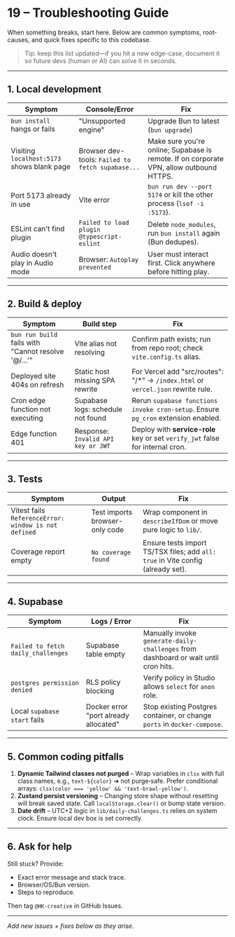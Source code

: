 # 19 – Troubleshooting Guide

When something breaks, start here. Below are common symptoms, root‐causes, and
quick fixes specific to this codebase.

> Tip: keep this list updated—if you hit a new edge-case, document it so future
> devs (human or AI) can solve it in seconds.

---

## 1. Local development

| Symptom | Console/Error | Fix |
| ------- | ------------- | --- |
| `bun install` hangs or fails | "Unsupported engine" | Upgrade Bun to latest (`bun upgrade`) |
| Visiting `localhost:5173` shows blank page | Browser dev-tools: `Failed to fetch supabase...` | Make sure you're online; Supabase is remote.  If on corporate VPN, allow outbound HTTPS. |
| Port 5173 already in use | Vite error | `bun run dev --port 5174` or kill the other process (`lsof -i :5173`). |
| ESLint can't find plugin | `Failed to load plugin @typescript-eslint` | Delete `node_modules`, run `bun install` again (Bun dedupes). |
| Audio doesn't play in Audio mode | Browser: `Autoplay prevented` | User must interact first.  Click anywhere before hitting play. |

---

## 2. Build & deploy

| Symptom | Build step | Fix |
| ------- | ---------- | --- |
| `bun run build` fails with "Cannot resolve '@/…'" | Vite alias not resolving | Confirm path exists; run from repo root; check `vite.config.ts` alias. |
| Deployed site 404s on refresh | Static host missing SPA rewrite | For Vercel add "src/routes": "/*" → `/index.html` or `vercel.json` rewrite rule. |
| Cron edge function not executing | Supabase logs: schedule not found | Rerun `supabase functions invoke cron-setup`.  Ensure `pg_cron` extension enabled. |
| Edge function 401 | Response: `Invalid API key or JWT` | Deploy with **service-role** key or set `verify_jwt` false for internal cron. |

---

## 3. Tests

| Symptom | Output | Fix |
| ------- | ------ | --- |
| Vitest fails `ReferenceError: window is not defined` | Test imports browser-only code | Wrap component in `describeIfDom` or move pure logic to `lib/`. |
| Coverage report empty | `No coverage found` | Ensure tests import TS/TSX files; add `all: true` in Vite config (already set). |

---

## 4. Supabase

| Symptom | Logs / Error | Fix |
| ------- | ------------ | --- |
| `Failed to fetch daily_challenges` | Supabase table empty | Manually invoke `generate-daily-challenges` from dashboard or wait until cron hits. |
| `postgres permission denied` | RLS policy blocking | Verify policy in Studio allows `select` for `anon` role. |
| Local `supabase start` fails | Docker error "port already allocated" | Stop existing Postgres container, or change `ports` in `docker-compose`. |

---

## 5. Common coding pitfalls

1. **Dynamic Tailwind classes not purged** – Wrap variables in
   `clsx` with full class names, e.g., `text-${color}` ➜ not purge‐safe.  Prefer
   conditional arrays: `clsx(color === 'yellow' && 'text-brawl-yellow')`.
2. **Zustand persist versioning** – Changing store shape without resetting will
   break saved state. Call `localStorage.clear()` or bump state version.
3. **Date drift** – UTC+2 logic in `lib/daily-challenges.ts` relies on system
   clock. Ensure local dev box is set correctly.

---

## 6. Ask for help

Still stuck?  Provide:

* Exact error message and stack trace.
* Browser/OS/Bun version.
* Steps to reproduce.

Then tag `@HK-creative` in GitHub Issues.

---

_Add new issues + fixes below as they arise._ 